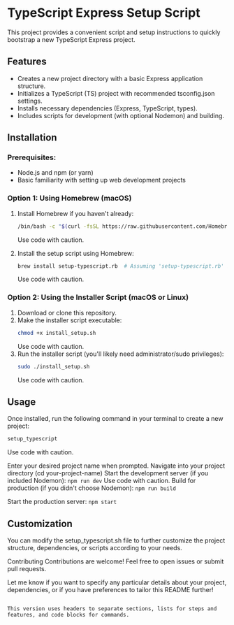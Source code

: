 # TypeScript Express Setup Script

This project provides a convenient script and setup instructions to quickly bootstrap a new TypeScript Express project.

## Features

- Creates a new project directory with a basic Express application structure.
- Initializes a TypeScript (TS) project with recommended tsconfig.json settings.
- Installs necessary dependencies (Express, TypeScript, types).
- Includes scripts for development (with optional Nodemon) and building.

## Installation

### Prerequisites:

- Node.js and npm (or yarn)
- Basic familiarity with setting up web development projects

### Option 1:  Using Homebrew (macOS)

1. Install Homebrew if you haven't already:
    ```bash
    /bin/bash -c "$(curl -fsSL https://raw.githubusercontent.com/Homebrew/install/HEAD/install.sh)"
    ```
    Use code with caution.

2. Install the setup script using Homebrew:
    ```bash
    brew install setup-typescript.rb  # Assuming 'setup-typescript.rb' is your formula file
    ```
    Use code with caution.

### Option 2: Using the Installer Script (macOS or Linux)

1. Download or clone this repository.
2. Make the installer script executable:
    ```bash
    chmod +x install_setup.sh
    ```
    Use code with caution.
3. Run the installer script (you'll likely need administrator/sudo privileges):
    ```bash
    sudo ./install_setup.sh
    ```
    Use code with caution.

## Usage

Once installed, run the following command in your terminal to create a new project:
```bash
setup_typescript
```

Use code with caution.

Enter your desired project name when prompted.
Navigate into your project directory (cd your-project-name)
Start the development server (if you included Nodemon):
`npm run dev`
Use code with caution.
Build for production (if you didn't choose Nodemon):
`npm run build`

Start the production server:
`npm start`

## Customization
You can modify the setup_typescript.sh file to further customize the project structure, dependencies, or scripts according to your needs.

Contributing
Contributions are welcome! Feel free to open issues or submit pull requests.

Let me know if you want to specify any particular details about your project, dependencies, or if you have preferences to tailor this README further!

```

This version uses headers to separate sections, lists for steps and features, and code blocks for commands.
```
